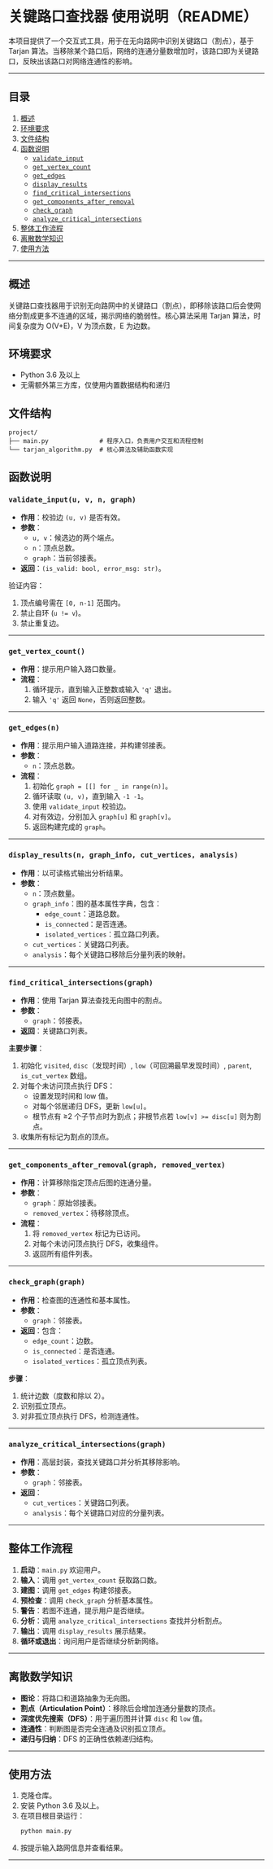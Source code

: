 # 关键路口查找器 使用说明（README）

本项目提供了一个交互式工具，用于在无向路网中识别关键路口（割点），基于 Tarjan 算法。当移除某个路口后，网络的连通分量数增加时，该路口即为关键路口，反映出该路口对网络连通性的影响。

---

## 目录

1. [概述](#概述)
2. [环境要求](#环境要求)
3. [文件结构](#文件结构)
4. [函数说明](#函数说明)
   - [`validate_input`](#validate_input)
   - [`get_vertex_count`](#get_vertex_count)
   - [`get_edges`](#get_edges)
   - [`display_results`](#display_results)
   - [`find_critical_intersections`](#find_critical_intersections)
   - [`get_components_after_removal`](#get_components_after_removal)
   - [`check_graph`](#check_graph)
   - [`analyze_critical_intersections`](#analyze_critical_intersections)
5. [整体工作流程](#整体工作流程)
6. [离散数学知识](#离散数学知识)
7. [使用方法](#使用方法)

---

## 概述

关键路口查找器用于识别无向路网中的关键路口（割点），即移除该路口后会使网络分割成更多不连通的区域，揭示网络的脆弱性。核心算法采用 Tarjan 算法，时间复杂度为 O(V+E)，V 为顶点数，E 为边数。

## 环境要求

- Python 3.6 及以上
- 无需额外第三方库，仅使用内置数据结构和递归

## 文件结构

```
project/
├── main.py              # 程序入口，负责用户交互和流程控制
└── tarjan_algorithm.py  # 核心算法及辅助函数实现
```

## 函数说明

### `validate_input(u, v, n, graph)`

- **作用**：校验边 `(u, v)` 是否有效。
- **参数**：
  - `u, v`：候选边的两个端点。
  - `n`：顶点总数。
  - `graph`：当前邻接表。
- **返回**：`(is_valid: bool, error_msg: str)`。

验证内容：
1. 顶点编号需在 `[0, n-1]` 范围内。
2. 禁止自环 (`u != v`)。
3. 禁止重复边。

---

### `get_vertex_count()`

- **作用**：提示用户输入路口数量。
- **流程**：
  1. 循环提示，直到输入正整数或输入 `'q'` 退出。
  2. 输入 `'q'` 返回 `None`，否则返回整数。

---

### `get_edges(n)`

- **作用**：提示用户输入道路连接，并构建邻接表。
- **参数**：
  - `n`：顶点总数。
- **流程**：
  1. 初始化 `graph = [[] for _ in range(n)]`。
  2. 循环读取 `(u, v)`，直到输入 `-1 -1`。
  3. 使用 `validate_input` 校验边。
  4. 对有效边，分别加入 `graph[u]` 和 `graph[v]`。
  5. 返回构建完成的 `graph`。

---

### `display_results(n, graph_info, cut_vertices, analysis)`

- **作用**：以可读格式输出分析结果。
- **参数**：
  - `n`：顶点数量。
  - `graph_info`：图的基本属性字典，包含：
    - `edge_count`：道路总数。
    - `is_connected`：是否连通。
    - `isolated_vertices`：孤立路口列表。
  - `cut_vertices`：关键路口列表。
  - `analysis`：每个关键路口移除后分量列表的映射。

---

### `find_critical_intersections(graph)`

- **作用**：使用 Tarjan 算法查找无向图中的割点。
- **参数**：
  - `graph`：邻接表。
- **返回**：关键路口列表。

**主要步骤**：
1. 初始化 `visited`, `disc`（发现时间）, `low`（可回溯最早发现时间）, `parent`, `is_cut_vertex` 数组。
2. 对每个未访问顶点执行 DFS：
   - 设置发现时间和 low 值。
   - 对每个邻居递归 DFS，更新 `low[u]`。
   - 根节点有 ≥2 个子节点时为割点；非根节点若 `low[v] >= disc[u]` 则为割点。
3. 收集所有标记为割点的顶点。

---

### `get_components_after_removal(graph, removed_vertex)`

- **作用**：计算移除指定顶点后图的连通分量。
- **参数**：
  - `graph`：原始邻接表。
  - `removed_vertex`：待移除顶点。
- **流程**：
  1. 将 `removed_vertex` 标记为已访问。
  2. 对每个未访问顶点执行 DFS，收集组件。
  3. 返回所有组件列表。

---

### `check_graph(graph)`

- **作用**：检查图的连通性和基本属性。
- **参数**：
  - `graph`：邻接表。
- **返回**：包含：
  - `edge_count`：边数。
  - `is_connected`：是否连通。
  - `isolated_vertices`：孤立顶点列表。

**步骤**：
1. 统计边数（度数和除以 2）。
2. 识别孤立顶点。
3. 对非孤立顶点执行 DFS，检测连通性。

---

### `analyze_critical_intersections(graph)`

- **作用**：高层封装，查找关键路口并分析其移除影响。
- **参数**：
  - `graph`：邻接表。
- **返回**：
  - `cut_vertices`：关键路口列表。
  - `analysis`：每个关键路口对应的分量列表。

---

## 整体工作流程

1. **启动**：`main.py` 欢迎用户。
2. **输入**：调用 `get_vertex_count` 获取路口数。
3. **建图**：调用 `get_edges` 构建邻接表。
4. **预检查**：调用 `check_graph` 分析基本属性。
5. **警告**：若图不连通，提示用户是否继续。
6. **分析**：调用 `analyze_critical_intersections` 查找并分析割点。
7. **输出**：调用 `display_results` 展示结果。
8. **循环或退出**：询问用户是否继续分析新网络。

---

## 离散数学知识

- **图论**：将路口和道路抽象为无向图。
- **割点（Articulation Point）**：移除后会增加连通分量数的顶点。
- **深度优先搜索（DFS）**：用于遍历图并计算 `disc` 和 `low` 值。
- **连通性**：判断图是否完全连通及识别孤立顶点。
- **递归与归纳**：DFS 的正确性依赖递归结构。

---

## 使用方法

1. 克隆仓库。
2. 安装 Python 3.6 及以上。
3. 在项目根目录运行：
   ```bash
   python main.py
   ```
4. 按提示输入路网信息并查看结果。

---